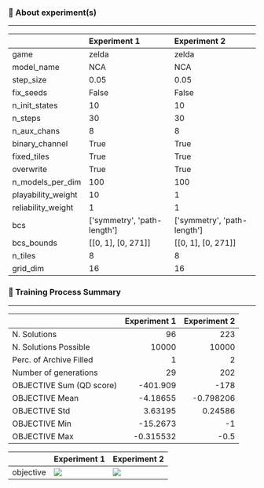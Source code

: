 ### 🔮 About experiment(s)

---

|                    | Experiment 1                | Experiment 2                |
|:-------------------|:----------------------------|:----------------------------|
| game               | zelda                       | zelda                       |
| model_name         | NCA                         | NCA                         |
| step_size          | 0.05                        | 0.05                        |
| fix_seeds          | False                       | False                       |
| n_init_states      | 10                          | 10                          |
| n_steps            | 30                          | 30                          |
| n_aux_chans        | 8                           | 8                           |
| binary_channel     | True                        | True                        |
| fixed_tiles        | True                        | True                        |
| overwrite          | True                        | True                        |
| n_models_per_dim   | 100                         | 100                         |
| playability_weight | 10                          | 1                           |
| reliability_weight | 1                           | 1                           |
| bcs                | ['symmetry', 'path-length'] | ['symmetry', 'path-length'] |
| bcs_bounds         | [[0, 1], [0, 271]]          | [[0, 1], [0, 271]]          |
| n_tiles            | 8                           | 8                           |
| grid_dim           | 16                          | 16                          |

### 🔖 Training Process Summary

---

|                          |   Experiment 1 |   Experiment 2 |
|:-------------------------|---------------:|---------------:|
| N. Solutions             |      96        |     223        |
| N. Solutions Possible    |   10000        |   10000        |
| Perc. of Archive Filled  |       1        |       2        |
| Number of generations    |      29        |     202        |
| OBJECTIVE Sum (QD score) |    -401.909    |    -178        |
| OBJECTIVE Mean           |      -4.18655  |      -0.798206 |
| OBJECTIVE Std            |       3.63195  |       0.24586  |
| OBJECTIVE Min            |     -15.2673   |      -1        |
| OBJECTIVE Max            |      -0.315532 |      -0.5      |

|           | Experiment 1                                                                                                                                                                                                                                                              | Experiment 2                                                                                                                                                                                                                                                             |
|:----------|:--------------------------------------------------------------------------------------------------------------------------------------------------------------------------------------------------------------------------------------------------------------------------|:-------------------------------------------------------------------------------------------------------------------------------------------------------------------------------------------------------------------------------------------------------------------------|
| objective | ![](../experiments/ExperimentId-1_Game-zelda_ModelName-NCA_StepSize-0.05_FixSeeds-False_NInitStates-10_NSteps-30_NAuxChans-8_BinaryChannel-True_FixedTiles-True_Overwrite-True_NModelsPerDim-100_PlayabilityWeight-10_ReliabilityWeight-1/training_summary/objective.png) | ![](../experiments/ExperimentId-2_Game-zelda_ModelName-NCA_StepSize-0.05_FixSeeds-False_NInitStates-10_NSteps-30_NAuxChans-8_BinaryChannel-True_FixedTiles-True_Overwrite-True_NModelsPerDim-100_PlayabilityWeight-1_ReliabilityWeight-1/training_summary/objective.png) |

